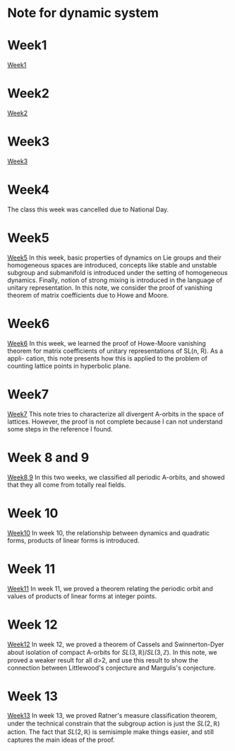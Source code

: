 # Note for dynamic system
# Week1
[Week1](DSWeek1.pdf)

# Week2
[Week2](DSWeek2.pdf)

# Week3
[Week3](DSWeek3.pdf)

# Week4 
The class this week was cancelled due to National Day.

# Week5
[Week5](DSWeek5.pdf)
In this week, basic properties of dynamics on Lie groups and their homogeneous spaces are introduced, concepts like stable and unstable subgroup and submanifold is introduced under the setting of homogeneous dynamics. Finally, notion of strong mixing is introduced in the language of unitary representation. In this note, we consider the proof of vanishing theorem of matrix coefficients due to Howe and Moore.

# Week6
[Week6](DSWeek6.pdf)
In this week, we learned the proof of Howe-Moore vanishing theorem for matrix coefficients of unitary representations of SL(n, R). As a appli-
cation, this note presents how this is applied to the problem of counting lattice points in hyperbolic plane.

# Week7
[Week7](DSWeek7.pdf)
This note tries to characterize all divergent A-orbits in the space of lattices. However, the proof is not complete because I can not understand some steps in the reference I found.

# Week 8 and 9
[Week8,9](DSWeek89.pdf)
In this two weeks, we classified all periodic A-orbits, and showed that they all come from totally real fields.

# Week 10
[Week10](DSWeek10.pdf)
In week 10, the relationship between dynamics and quadratic forms, products of linear forms is introduced.

# Week 11
[Week11](DSWeek11.pdf)
In week 11, we proved a theorem relating the periodic orbit and values of products of linear forms at integer points.

# Week 12
[Week12](DSWeek12.pdf)
In week 12, we proved a theorem of Cassels and Swinnerton-Dyer about isolation of compact A-orbits for $SL(3,\mathbb{R})/SL(3,\mathbb{Z})$. In this note, we proved a weaker result for all d>2, and use this result to show the connection between Littlewood's conjecture and Margulis's conjecture.

# Week 13
[Week13](DSWeek13.pdf)
In week 13, we proved Ratner's measure classification theorem, under the technical constrain that the subgroup action is just the $SL(2,\mathbb{R})$ action. The fact that  $SL(2,\mathbb{R})$ is semisimple make things easier, and still captures the main ideas of the proof.

